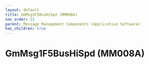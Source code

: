 ```yaml
---
layout: default
title: GmMsg1F5BusHiSpd (MM008A)
nav_order: 15
parent: Message Management Components (Applicative Software)
has_children: true
---
```

# GmMsg1F5BusHiSpd (MM008A)
